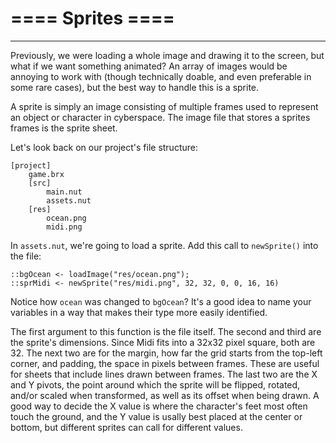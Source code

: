 # **==== Sprites ====**

----

Previously, we were loading a whole image and drawing it to the screen, but what if we want something animated? An array of images would be annoying to work with (though technically doable, and even preferable in some rare cases), but the best way to handle this is a sprite.

A sprite is simply an image consisting of multiple frames used to represent an object or character in cyberspace. The image file that stores a sprites frames is the sprite sheet.

Let's look back on our project's file structure:

```
[project]
	game.brx
	[src]
		main.nut
		assets.nut
	[res]
		ocean.png
		midi.png
```

In `assets.nut`, we're going to load a sprite. Add this call to `newSprite()` into the file:

```
::bgOcean <- loadImage("res/ocean.png");
::sprMidi <- newSprite("res/midi.png", 32, 32, 0, 0, 16, 16)
```

Notice how `ocean` was changed to `bgOcean`? It's a good idea to name your variables in a way that makes their type more easily identified.

The first argument to this function is the file itself. The second and third are the sprite's dimensions. Since Midi fits into a 32x32 pixel square, both are 32. The next two are for the margin, how far the grid starts from the top-left corner, and padding, the space in pixels between frames. These are useful for sheets that include lines drawn between frames. The last two are the X and Y pivots, the point around which the sprite will be flipped, rotated, and/or scaled when transformed, as well as its offset when being drawn. A good way to decide the X value is where the character's feet most often touch the ground, and the Y value is usally best placed at the center or bottom, but different sprites can call for different values.